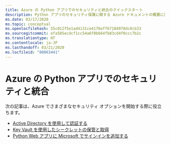 ```yaml
---
title: Azure の Python アプリでのセキュリティと統合のクイックスタート
description: Python アプリのセキュリティ保護に関する Azure ドキュメントの概要に関する資料の一覧です。
ms.date: 03/17/2020
ms.topic: conceptual
ms.openlocfilehash: 55c012f5e1ad4131ce4176eff67184978dc8cb33
ms.sourcegitcommit: efa585ecdcf1cc54a6f0b664fb83cd4f0ccc7b2c
ms.translationtype: HT
ms.contentlocale: ja-JP
ms.lasthandoff: 03/21/2020
ms.locfileid: "80063441"
---
```

# <a name="security-and-integration-for-python-apps-on-azure"></a>Azure の Python アプリでのセキュリティと統合

次の記事は、Azure でさまざまなセキュリティ オプションを開始する際に役立ちます。

- [Active Directory を使用して認証する](python-sdk-azure-authenticate.md)
- [Key Vault を使用したシークレットの保管と取得](/azure/key-vault/quick-create-python)
- [Python Web アプリに Microsoft でサインインを追加する](/azure/active-directory/develop/quickstart-v2-python-webapp)
